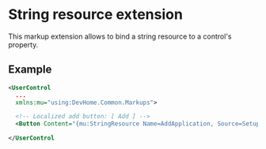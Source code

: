 # String resource extension
This markup extension allows to bind a string resource to a control's property.

## Example
```xml
<UserControl
  ...
  xmlns:mu="using:DevHome.Common.Markups">

  <!-- Localized add button: [ Add ] -->
  <Button Content="{mu:StringResource Name=AddApplication, Source=SetupFlow}" />

</UserControl
```